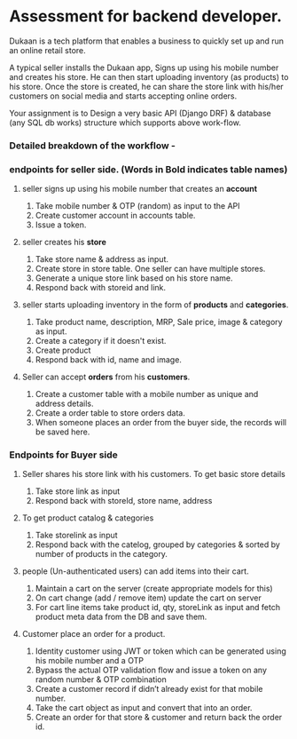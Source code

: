 
# Assessment for backend developer.

Dukaan is a tech platform that enables a business to quickly set up and run an online retail store.

A typical seller installs the Dukaan app, Signs up using his mobile number and creates his store. He can then start uploading inventory (as products) to his store.
Once the store is created, he can share the store link with his/her customers on social media and starts accepting online orders.  
  
Your assignment is to Design a very basic API (Django DRF) & database (any SQL db works) structure which supports above work-flow.

### Detailed breakdown of the workflow -

 ### endpoints for seller side. (Words in Bold indicates table names)

 
1.  seller signs up using his mobile number that creates an **account**
	1.  Take mobile number & OTP (random) as input to the API
	2.  Create customer account in accounts table.
	3.  Issue a token.
	    

2.  seller creates his **store**
	1.  Take store name & address as input.  
	2.  Create store in store table. One seller can have multiple stores.
	3.  Generate a unique store link based on his store name.
	4.  Respond back with storeid and link.

3.  seller starts uploading inventory in the form of **products** and **categories**.
  
	1.  Take product name, description, MRP, Sale price, image & category as input.  
	2.  Create a category if it doesn't exist.
	3.  Create product
	4.  Respond back with id, name and image.
	 
  
4.  Seller can accept **orders** from his **customers**.
   
	1.  Create a customer table with a mobile number as unique and address details.    
	2.  Create a order table to store orders data.
	3.  When someone places an order from the buyer side, the records will be saved here.
	   

### Endpoints for Buyer side

 
1.  Seller shares his store link with his customers. To get basic store details
    
	1.  Take store link as input    
	2.  Respond back with storeId, store name, address

2.  To get product catalog & categories
   
	1.  Take storelink as input    
	2.  Respond back with the catelog, grouped by categories & sorted by number of products in the category.


3.  people (Un-authenticated users) can add items into their cart.
   
	1.  Maintain a cart on the server (create appropriate models for this)
	2.  On cart change (add / remove item) update the cart on server
	3.  For cart line items take product id, qty, storeLink as input and fetch product meta data from the DB and save them.
  

4.  Customer place an order for a product. 

	1.  Identity customer using JWT or token which can be generated using his mobile number and a OTP 
	2. Bypass the actual OTP validation flow and issue a token on any random number & OTP combination
	3.  Create a customer record if didn’t already exist for that mobile number.
	4.  Take the cart object as input and convert that into an order.
	5.  Create an order for that store & customer and return back the order id.
